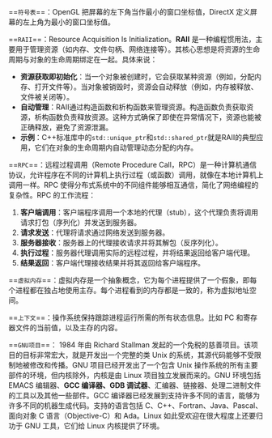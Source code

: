 
==`符号表`==：OpenGL 把屏幕的左下角当作最小的窗口坐标值，DirectX 定义屏幕的左上角为最小的窗口坐标值。 

==`RAII`==：Resource Acquisition Is Initialization。**RAII** 是一种编程惯用法，主要用于管理资源（如内存、文件句柄、网络连接等）。其核心思想是将资源的生命周期与对象的生命周期绑定在一起。具体来说：
- **资源获取即初始化**：当一个对象被创建时，它会获取某种资源（例如，分配内存、打开文件等）。当对象被销毁时，资源会自动释放（例如，内存被释放、文件被关闭等）。
- **自动管理**：RAII通过构造函数和析构函数来管理资源。构造函数负责获取资源，析构函数负责释放资源。这种方式确保了即使在异常情况下，资源也能被正确释放，避免了资源泄漏。
- **示例**：C++标准库中的`std::unique_ptr`和`std::shared_ptr`就是RAII的典型应用，它们在对象的生命周期内自动管理动态分配的内存。

==`RPC`==：远程过程调用（Remote Procedure Call，RPC）是一种计算机通信协议，允许程序在不同的计算机上执行过程（或函数）调用，就像在本地计算机上调用一样。RPC 使得分布式系统中的不同组件能够相互通信，简化了网络编程的复杂性。RPC 的工作流程：
1. **客户端调用**：客户端程序调用一个本地的代理（stub），这个代理负责将调用请求打包（序列化）并发送到服务器。
2. **请求发送**：代理将请求通过网络发送到服务器。
3. **服务器接收**：服务器上的代理接收请求并将其解包（反序列化）。
4. **执行过程**：服务器代理调用实际的远程过程，并将结果返回给客户端代理。
5. **结果返回**：客户端代理接收结果并将其返回给客户端程序。

==`虚拟内存`==：虚拟内存是一个抽象概念，它为每个进程提供了一个假象，即每个进程都在独占地使用主存。每个进程看到的内存都是一致的，称为虚拟地址空间。

==`上下文`==：操作系统保持跟踪进程运行所需的所有状态信息。比如 PC 和寄存器文件的当前值，以及主存的内容。

==`GNU项目`==： 1984 年由 Richard Stallman 发起的一个免税的慈善项目。该项目的目标非常宏大，就是开发出一个完整的类 Unix 的系统，其源代码能够不受限制地被修改和传播。GNU 项目已经开发出了一个包含 Unix 操作系统的所有主要部件的环境，但内核除外，内核是由 Linux 项目独立发展而来的。GNU 环境包括 EMACS 编辑器、**GCC 编译器、GDB 调试器**、汇编器、链接器、处理二进制文件的工具以及其他一些部件。GCC 编译器已经发展到支持许多不同的语言，能够为许多不同的机器生成代码。支持的语言包括 C、C++、Fortran、Java、Pascal、面向对象 C 语言（Objective-C）和 Ada。Linux 如此受欢迎在很大程度上还要归功于 GNU 工具，它们给 Linux 内核提供了环境。